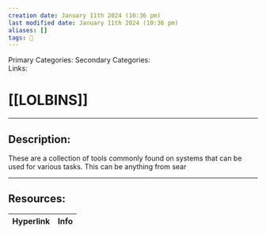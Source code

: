 ```yaml
---
creation date: January 11th 2024 (10:36 pm)
last modified date: January 11th 2024 (10:36 pm)
aliases: []
tags: 📕
---
```

 
Primary Categories: 
Secondary Categories:  
Links: 
# [[LOLBINS]]  
___

## Description:  
These are a collection of tools commonly found on systems that can be used for various tasks. This can be anything from sear



___

## Resources:

| Hyperlink | Info |
| --------- | ---- |


